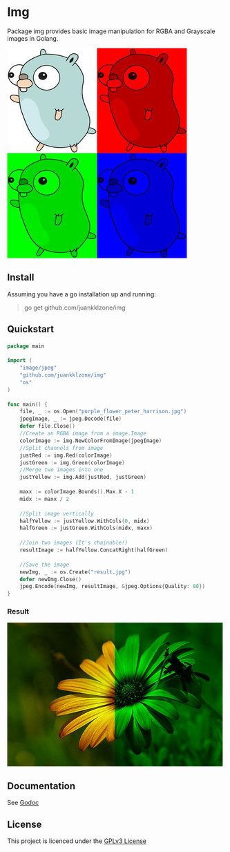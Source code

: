 # Img
Package img provides basic image manipulation for RGBA and Grayscale images in Golang.

![Gophers](examples/gophers.jpg)

## Install
Assuming you have a go installation up and running:

> go get github.com/juankklzone/img

## Quickstart

```go
package main

import (
    "image/jpeg"
    "github.com/juankklzone/img"
    "os"
)

func main() {
    file, _ := os.Open("purple_flower_peter_harrison.jpg")
    jpegImage, _ := jpeg.Decode(file)
    defer file.Close()
    //Create an RGBA image from a image.Image
    colorImage := img.NewColorFromImage(jpegImage)
    //Split channels from image
    justRed := img.Red(colorImage)
    justGreen := img.Green(colorImage)
    //Merge two images into one
    justYellow := img.Add(justRed, justGreen)

    maxx := colorImage.Bounds().Max.X - 1
    midx := maxx / 2

    //Split image vertically
    halfYellow := justYellow.WithCols(0, midx)
    halfGreen := justGreen.WithCols(midx, maxx)

    //Join two images (It's chainable!)
    resultImage := halfYellow.ConcatRight(halfGreen)

    //Save the image
    newImg, _ := os.Create("result.jpg")
    defer newImg.Close()
    jpeg.Encode(newImg, resultImage, &jpeg.Options{Quality: 80})
}
```

### Result
![(cc) Peter Harrison](examples/result.jpg "(cc) Peter Harrison")

## Documentation
See [Godoc](https://godoc.org/github.com/juankklzone/img)

## License
This project is licenced under the [GPLv3 License](LICENSE)
